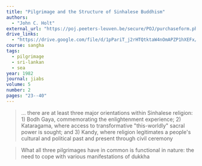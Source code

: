 ```yaml
---
title: "Pilgrimage and the Structure of Sinhalese Buddhism"
authors:
  - "John C. Holt"
external_url: "https://poj.peeters-leuven.be/secure/POJ/purchaseform.php?id=3286306&sid="
drive_links:
  - "https://drive.google.com/file/d/1pPariT_j2rHTQtktaW4nOmAPZP1hXEFx/view?usp=drivesdk"
course: sangha
tags:
  - pilgrimage
  - sri-lankan
  - sea
year: 1982
journal: jiabs
volume: 5
number: 2
pages: "23--40"
---
```


> … there are at least three major orientations within Sinhalese religion: 1) Bodh Gaya, commemorating the enlightenment experience; 2) Kataragama, where access to transformative "this-worldly" sacral power is sought; and 3) Kandy, where religion legitimates a people's cultural and political past and present through civil ceremony

> What all three pilgrimages have in common is functional in nature: the need to cope with various manifestations of dukkha
